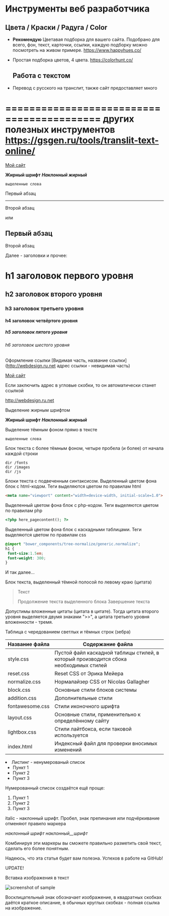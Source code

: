 
   <h1>Инструменты веб разработчика</h1>


  <h2>Цвета / Краски / Радуга / Color</h2>

* **Рекомендую** Цветавая подборка для вашего сайта. Подобрано для всего, фон, текст, карточки, ссылки, каждую подборку можно посмотреть на живом примере. https://www.happyhues.co/
  
* Простая подборка цветов, 4 цвета. https://colorhunt.co/
  
  
  <h2>Работа с текстом</h2>
  
* Перевод с русского на транслит, также сайт предоставляет много 
 
 ==========================================
 других полезных инструментов https://gsgen.ru/tools/translit-text-online/
  =====================
  
  
  
  [Мой сайт](http://webdesign.ru.net)
  
   **Жирный шрифт**
***Наклонный жирный***
  
  `выделенные слова`
  
  
  
  
  Первый абзац
***
Второй абзац

или

Первый абзац
---
Второй абзац

Далее - заголовки и прочее:

h1 заголовок первого уровня
=====================

h2 заголовок второго уровня
-----------------------------------

### h3 заголовок третьего уровня

#### h4 заголовок четвёртого уровня

##### h5 заголовок пятого уровня

###### h6 заголовок шестого уровня

Оформление ссылки [Видимая часть, название ссылки] (http://webdesign.ru.net адрес ссылки - невидимая часть)

[Мой сайт](http://webdesign.ru.net)

Если заключить адрес в угловые скобки, то он автоматически станет ссылкой

<http://webdesign.ru.net>

Выделение жирным шрифтом

**Жирный шрифт**
***Наклонный жирный***

Выделение тёмным фоном прямо в тексте

`выделенные слова`

Блок текста с более тёмным фоном, четыре пробела (и более) от начала каждой строки

    dir /fonts
    dir /images
    dir /js

Блоки текста с подвеченным синтаксисом. Выделенный цветом фона блок с html-кодом. Теги выделяются цветом по правилам html

```html
<meta name="viewport" content="width=device-width, initial-scale=1.0">
```

Выделенный цветом фона блок с php-кодом. Теги выделяются цветом по правилам php

```php
<?php here_pagecontent(); ?>
```

Выделенный цветом фона блок с каскадными таблицами. Теги выделяются цветом по правилам css

```scss /* или css */
@import "bower_components/tree-normalize/generic.normalize";
h1 {
 font-size:1.5em;
 font-weight: 300;
}
```

И так далее...

Блок текста, выделенный тёмной полосой по левому краю (цитата)

> Текст
> 
> Продолжение текста выделенного блока
> Завершение текста

Допустимы вложенные цитаты (цитата в цитате). Тогда цитата второго уровня выделяется двумя знаками ">>", а цитата третьего уровня вложенности - тремя.

Таблица с чередованием светлых и тёмных строк (зебра)

Название файла  | Содержание файла
----------------|----------------------
style.css       | Пустой файл каскадной таблицы стилей, в который производится сбока необходимых стилей
reset.css       | Reset CSS от Эрика Мейера
normalize.css   | Нормалайзер CSS от Nicolas Gallagher
block.css       | Основные стили блоков системы
addition.css    | Дополнительные стили
fontawesome.css | Стили иконочного шрифта
layout.css      | Основные стили, применительно к определённому сайту
lightbox.css    | Стили лайтбокса, если таковой используется
index.html      | Индексный файл для проверки вносимых изменений

<li> Листинг - ненумерованый список

* Пункт 1
* Пункт 2
* Пункт 3

Нумерованный список создаётся ещё проще:

1. Пункт 1
2. Пункт 2
3. Пункт 3

italic - наклонный шрифт. Пробел, знак препинания или подчёркивание отменяют правило маркера

_наклонный_ _шрифт_ _наклонный__шрифт_

Комбинируя эти маркеры вы сможете правильно разметить свой текст, сделать его более понятным.

Надеюсь, что эта статья будет вам полезна. Успехов в работе на GitHub!

UPDATE!

Вставка изображения в текст

![screenshot of sample](http://webdesign.ru.net/images/Heydon_min.jpg)

Восклицательный знак обозначает изображение, в квадратных скобках даётся краткое описание, в обычных круглых скобках - полная ссылка на изображение.
  
  
  
  
  
  
  
  
  
  
  
  
  
  
  
  
  
  
  
  
  
  
  
  
  
  
  
  
  
  
  
  
  
  
  
  
  
  
  
  
  
  
  
  
  
